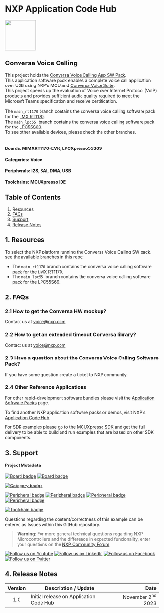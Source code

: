 # NXP Application Code Hub
[<img src="https://mcuxpresso.nxp.com/static/icon/nxp-logo-color.svg" width="100"/>](https://www.nxp.com)

## Conversa Voice Calling
This project holds the <a href="https://www.nxp.com/design/software/embedded-software/application-software-packs/application-software-pack-conversa-voice-calling:APP-SW-PACK-CONVERSA-VOICE">Conversa Voice Calling App SW Pack</a>.<br />This application software pack enables a complete voice call application over USB using NXP’s MCU and <a href="https://www.nxp.com/design/software/embedded-software/conversa-voice-suite:CONVERSA-VOICE-SUITE">Conversa Voice Suite</a>. <br />This project speeds up the evaluation of Voice over Internet Protocol (VoIP) products and provides sufficient audio quality required to meet the Microsoft Teams specification and receive certification.<br /><br />The ```main_rt1170``` branch contains the conversa voice calling software pack for the <a href="https://www.nxp.com/design/development-boards/i-mx-evaluation-and-development-boards/i-mx-rt1170-evaluation-kit:MIMXRT1170-EVK">i.MX RT1170</a>.<br />The ```main_lpc55```  branch contains the conversa voice calling software pack for the <a href="https://www.nxp.com/design/software/development-software/mcuxpresso-software-and-tools-/lpcxpresso-boards/lpcxpresso55s69-development-board:LPC55S69-EVK">LPC55S69</a>.<br />To see other available devices, please check the other branches.<br /><br />

#### Boards: MIMXRT1170-EVK, LPCXpresso55S69
#### Categories: Voice
#### Peripherals: I2S, SAI, DMA, USB
#### Toolchains: MCUXpresso IDE

## Table of Contents
1. [Resources](#step1)
6. [FAQs](#step2) 
7. [Support](#step3)
8. [Release Notes](#step4)

## 1. Resources<a name="step1"></a>
To select the NXP platform running the Conversa Voice Calling SW pack, see the available branches in this repo:
* The ```main_rt1170``` branch contains the conversa voice calling software pack for the i.MX RT1170.
* The ```main_lpc55```  branch contains the conversa voice calling software pack for the LPC55S69.

## 2. FAQs<a name="step2"></a>

### 2.1 How to get the Conversa HW mockup?
Contact us at voice@nxp.com

### 2.2 How to get an extended timeout Conversa library?
Contact us at voice@nxp.com

### 2.3 Have a question about the Conversa Voice Calling Software Pack?
If you have some question create a ticket to NXP community.

### 2.4 Other Reference Applications
For other rapid-development software bundles please visit the [Application Software Packs](https://www.nxp.com/design/software/embedded-software/application-software-packs:APPSWPACK) page.

To find another NXP application software packs or demos, visit NXP's [Application Code Hub](https://mcuxpresso.nxp.com/appcodehub).

For SDK examples please go to the [MCUXpresso SDK](https://github.com/nxp-mcuxpresso/mcux-sdk) and get the full delivery to be able to build and run examples that are based on other SDK components.

## 3. Support<a name="step3"></a>
#### Project Metadata
<!----- Boards ----->
[![Board badge](https://img.shields.io/badge/Board-MIMXRT1170&ndash;EVK-blue)](https://github.com/search?q=org%3Anxp-appcodehub+MIMXRT1170-EVK+in%3Areadme&type=Repositories) [![Board badge](https://img.shields.io/badge/Board-LPCXPRESSO55S69-blue)](https://github.com/search?q=org%3Anxp-appcodehub+LPCXpresso55S69+in%3Areadme&type=Repositories)

<!----- Categories ----->
[![Category badge](https://img.shields.io/badge/Category-VOICE-yellowgreen)](https://github.com/search?q=org%3Anxp-appcodehub+voice+in%3Areadme&type=Repositories)

<!----- Peripherals ----->
[![Peripheral badge](https://img.shields.io/badge/Peripheral-I2S-yellow)](https://github.com/search?q=org%3Anxp-appcodehub+i2s+in%3Areadme&type=Repositories) [![Peripheral badge](https://img.shields.io/badge/Peripheral-SAI-yellow)](https://github.com/search?q=org%3Anxp-appcodehub+sai+in%3Areadme&type=Repositories) [![Peripheral badge](https://img.shields.io/badge/Peripheral-DMA-yellow)](https://github.com/search?q=org%3Anxp-appcodehub+dma+in%3Areadme&type=Repositories) [![Peripheral badge](https://img.shields.io/badge/Peripheral-USB-yellow)](https://github.com/search?q=org%3Anxp-appcodehub+usb+in%3Areadme&type=Repositories)

<!----- Toolchains ----->
[![Toolchain badge](https://img.shields.io/badge/Toolchain-MCUXPRESSO%20IDE-orange)](https://github.com/search?q=org%3Anxp-appcodehub+mcux+in%3Areadme&type=Repositories)

Questions regarding the content/correctness of this example can be entered as Issues within this GitHub repository.

>**Warning**: For more general technical questions regarding NXP Microcontrollers and the difference in expected funcionality, enter your questions on the [NXP Community Forum](https://community.nxp.com/)

[![Follow us on Youtube](https://img.shields.io/badge/Youtube-Follow%20us%20on%20Youtube-red.svg)](https://www.youtube.com/@NXP_Semiconductors)
[![Follow us on LinkedIn](https://img.shields.io/badge/LinkedIn-Follow%20us%20on%20LinkedIn-blue.svg)](https://www.linkedin.com/company/nxp-semiconductors)
[![Follow us on Facebook](https://img.shields.io/badge/Facebook-Follow%20us%20on%20Facebook-blue.svg)](https://www.facebook.com/nxpsemi/)
[![Follow us on Twitter](https://img.shields.io/badge/Twitter-Follow%20us%20on%20Twitter-white.svg)](https://twitter.com/NXP)

## 4. Release Notes<a name="step4"></a>
| Version | Description / Update                           | Date                        |
|:-------:|------------------------------------------------|----------------------------:|
| 1.0     | Initial release on Application Code Hub        | November 2<sup>nd</sup> 2023 |